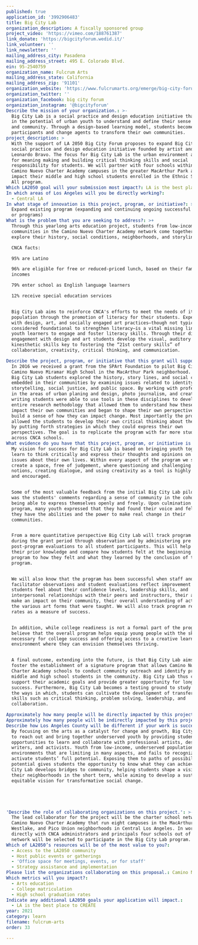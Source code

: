 ```yaml
---
published: true
application_id: '3992906483'
title: Big City Lab
organization_description: A fiscally sponsored group
project_video: 'https://vimeo.com/188761387'
link_donate: 'https://bigcityforum.wedid.it/'
link_volunteer: ''
link_newsletter: ''
mailing_address_city: Pasadena
mailing_address_street: 495 E. Colorado Blvd.
ein: 95-2540759
organization_name: Fulcrum Arts
mailing_address_state: California
mailing_address_zip: '91101'
organization_website: 'https://www.fulcrumarts.org/emerge/big-city-forum/'
organization_twitter: ''
organization_facebook: big city forum
organization_instagram: '@bigcityforum'
Describe the mission of your organization.: >-
  Big City Lab is a social practice and design education initiative that invests
  in the potential of urban youth to understand and define their sense of place
  and community. Through a design-based learning model, students become active
  participants and change agents to transform their own communities.
project_description: >
  With the support of LA 2050 Big City Forum proposes to expand Big City Lab: a
  social practice and design education initiative founded by artist and educator
  Leonardo Bravo. The focus for Big City Lab is the urban environment as a site
  for meaning making and building critical thinking skills and social
  responsibility for students. We will partner with four schools within the
  Camino Nuevo Charter Academy campuses in the greater MacArthur Park area to
  impact their middle and high school students enrolled in the Ethnic Studies 4
  All program. 
Which LA2050 goal will your submission most impact?: LA is the best place to LEARN
In which areas of Los Angeles will you be directly working?:
  - Central LA
In what stage of innovation is this project, program, or initiative?: >-
  Expand existing program (expanding and continuing ongoing successful projects
  or programs)
What is the problem that you are seeking to address?: >+
  Through this yearlong arts education project, students from low-income
  communities in the Camino Nuevo Charter Academy network come together to
  explore their history, social conditions, neighborhoods, and storylines. 

  CNCA facts:

  95% are Latino

  96% are eligible for free or reduced-priced lunch, based on their family
  incomes

  79% enter school as English language learners 

  12% receive special education services 


  Big City Lab aims to reinforce CNCA's efforts to meet the needs of its student
  population through the promotion of literacy for their students. Experience
  with design, art, and socially engaged art practices—though not typically
  considered foundational to strengthen literacy—is a vital missing link for
  youth learners to engage and foster literacy skills. Through their direct
  engagement with design and art students develop the visual, auditory and
  kinesthetic skills key to fostering the “21st century skills” of
  collaboration, creativity, critical thinking, and communication.

Describe the project, program, or initiative that this grant will support to address the problem identified.: >-
  In 2016 we received a grant from the SPArt Foundation to pilot Big City Lab at
  Camino Nuevo Miramar High School in the MacArthur Park neighborhood. Through
  Big City Lab students explored the history, story lines, and social conditions
  embedded in their communities by examining issues related to identity,
  storytelling, social justice, and public space. By working with professionals
  in the areas of urban planing and design, photo journalism, and creative
  writing students were able to use tools in these disciplines to develop an
  entire research methodology that allowed them to understand how these issues
  impact their own communities and began to shape their own perspectives to
  build a sense of how they can impact change. Most importantly the project
  allowed the students to develop their own critical thinking about these issues
  by putting forth strategies in which they could express their own
  perspectives. The goal is to replicate the program with far more students
  across CNCA schools.
What evidence do you have that this project, program, or initiative is or will be successful, and how will you define and measure success?: >+
  My vision for success for Big City Lab is based on bringing youth together who
  learn to think critically and express their thoughts and opinions on relevant
  issues about their own lives. Within every aspect of the program we strive to
  create a space, free of judgement, where questioning and challenging assumed
  notions, creating dialogue, and using creativity as a tool is highly valued
  and encouraged.


  Some of the most valuable feedback from the initial Big City Lab pilot in 2016
  was the students' comments regarding a sense of community in the cohort and
  being able to express themselves openly and freely. Upon culmination of the
  program, many youth expressed that they had found their voice and felt like
  they have the abilities and the power to make real change in their
  communities. 


  From a more quantitative perspective Big City Lab will track program success
  during the grant period through observation and by administering pre and
  post-program evaluations to all student participants. This will help assess
  their prior knowledge and compare how students felt at the beginning of the
  program to how they felt and what they learned by the conclusion of the
  program.


  We will also know that the program has been successful when staff and
  facilitator observations and student evaluations reflect improvement in how
  students feel about their confidence levels, leadership skills, and
  interpersonal relationships with their peers and instructors, their ability to
  make an impact on their community, their overall understanding of activism and
  the various art forms that were taught. We will also track program retention
  rates as a measure of success.


  In addition, while college readiness is not a formal part of the program, I
  believe that the overall program helps equip young people with the skills
  necessary for college success and offering access to a creative learning
  environment where they can envision themselves thriving.


  A final outcome, extending into the future, is that Big City Lab aims to
  foster the establishment of a signature program that allows Camino Nuevo
  Charter Academy schools to conduct community outreach and identify prospective
  middle and high school students in the community. Big City Lab thus can
  support their academic goals and provide greater opportunity for long-term
  success. Furthermore, Big City Lab becomes a testing ground to study how, and
  the ways in which, students can cultivate the development of transferable life
  skills such as critical thinking, problem solving, leadership, and
  collaboration.

Approximately how many people will be directly impacted by this project, program, or initiative?: '360'
Approximately how many people will be indirectly impacted by this project, program, or initiative?: '600'
Describe how Los Angeles County will be different if your work is successful.: >+
  By focusing on the arts as a catalyst for change and growth, Big City Lab aims
  to reach out and bring together underserved youth by providing students with
  opportunities to learn and collaborate with professional artists, designers,
  writers, and activists. Youth from low-income, underserved populations are in
  environments that are limiting in many aspects, and fails to recognize or
  activate students’ full potential. Exposing them to paths of possibility and
  potential gives students the opportunity to know what they can achieve. Big
  City Lab develops bridges to community, helping students shape a vision for
  their neighborhoods in the short term, while aiming to develop a sustained,
  equitable vision for transformative social change. 





'Describe the role of collaborating organizations on this project.': >-
  The lead collaborator for the project will be the charter school network -
  Camino Nuevo Charter Academy that run eight campuses in the MacArthur Park,
  Westlake, and Pico Union neighborhoods in Central Los Angeles. In working
  directly with CNCA administrators and principals four schools out of their
  network will be selected to participate in the Big City Lab program. 
Which of LA2050’s resources will be of the most value to you?:
  - Access to the LA2050 community
  - Host public events or gatherings
  - 'Office space for meetings, events, or for staff'
  - Strategy assistance and implementation
Please list the organizations collaborating on this proposal.: Camino Nuevo Charter Academy school network
Which metrics will you impact?:
  - Arts education
  - College matriculation
  - High school graduation rates
Indicate any additional LA2050 goals your application will impact.:
  - LA is the best place to CREATE
year: 2021
category: learn
filename: fulcrum-arts
order: 33

---
```


